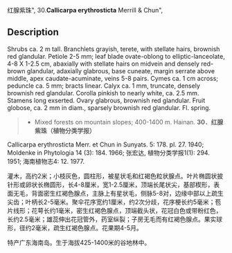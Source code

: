 红腺紫珠",
30.**Callicarpa erythrosticta** Merrill & Chun",

## Description
Shrubs ca. 2 m tall. Branchlets grayish, terete, with stellate hairs, brownish red glandular. Petiole 2-5 mm; leaf blade ovate-oblong to elliptic-lanceolate, 4-8 X   1-2.5 cm, abaxially with stellate hairs on midvein and densely red-brown glandular, adaxially glabrous, base cuneate, margin serrate above middle, apex caudate-acuminate, veins 5-8 pairs. Cymes ca. 1 cm across; peduncle ca. 5 mm; bracts linear. Calyx ca. 1 mm, truncate, densely brownish red glandular. Corolla pinkish to nearly white, ca. 2.5 mm. Stamens long exserted. Ovary glabrous, brownish red glandular. Fruit globose, ca. 2 mm in diam., sparsely brownish red glandular. Fl. spring.

> * Mixed forests on mountain slopes; 400-1400 m. Hainan.
**30．红腺紫珠（植物分类学报）**

Callicarpa erythrosticta Merr. et Chun in Sunyats. 5: 178. pl. 27. 1940; Moldenke in Phytologia 14 (3): 184. 1966; 张宏达, 植物分类学报1(1): 294. 1951; 海南植物志4: 12. 1977.

灌木，高约2米；小枝灰色，圆柱形，被星状毛和红褐色粒状腺点。叶片椭圆状披针形或卵状长椭圆形，长4-8厘米，宽1-2.5厘米，顶端长尾状尖，基部楔形，表面无毛，背面密生红褐色腺点，主脉上有星状毛，侧脉5-8对，边缘中部以上疏生尖齿；叶柄长2-5毫米。聚伞花序宽约1厘米，约2次分歧，花序梗长约5毫米；苞片线形；花萼长约1毫米，密生红褐色腺点，顶端截头状，花冠白色或带粉红色，长约2.5毫米；雄蕊伸出花冠管外，药室纵裂；子房无毛而有红褐色腺点。果实球形，径约2毫米，疏生红褐色腺点。花果期4-5月。

特产广东海南岛。生于海拔425-1400米的谷地林中。
